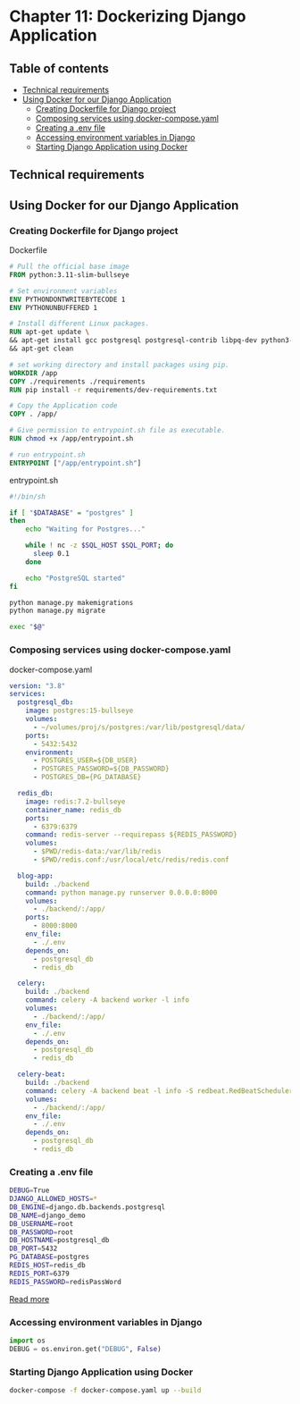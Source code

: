 # Chapter 11: Dockerizing Django Application

## Table of contents
* [Technical requirements](#technical-requirements)
* [Using Docker for our Django Application](#using-docker-for-our-django-application)
    * [Creating Dockerfile for Django project](#creating-dockerfile-for-django-project)
    * [Composing services using docker-compose.yaml](#composing-services-using-docker-composeyaml)
    * [Creating a .env file](#creating-a-env-file)
    * [Accessing environment variables in Django](#accessing-environment-variables-in-django)
    * [Starting Django Application using Docker](#starting-django-application-using-docker)


## Technical requirements

## Using Docker for our Django Application

### Creating Dockerfile for Django project

Dockerfile
```Dockerfile
# Pull the official base image 
FROM python:3.11-slim-bullseye 

# Set environment variables 
ENV PYTHONDONTWRITEBYTECODE 1 
ENV PYTHONUNBUFFERED 1 

# Install different Linux packages. 
RUN apt-get update \ 
&& apt-get install gcc postgresql postgresql-contrib libpq-dev python3-dev netcat -y \ 
&& apt-get clean 

# set working directory and install packages using pip. 
WORKDIR /app 
COPY ./requirements ./requirements 
RUN pip install -r requirements/dev-requirements.txt 

# Copy the Application code 
COPY . /app/ 

# Give permission to entrypoint.sh file as executable. 
RUN chmod +x /app/entrypoint.sh 

# run entrypoint.sh 
ENTRYPOINT ["/app/entrypoint.sh"] 
```

entrypoint.sh
```bash
#!/bin/sh 

if [ "$DATABASE" = "postgres" ] 
then 
    echo "Waiting for Postgres..." 

    while ! nc -z $SQL_HOST $SQL_PORT; do 
      sleep 0.1 
    done 

    echo "PostgreSQL started" 
fi 

python manage.py makemigrations 
python manage.py migrate 

exec "$@" 
```

### Composing services using docker-compose.yaml
docker-compose.yaml
```YAML
version: "3.8" 
services: 
  postgresql_db: 
    image: postgres:15-bullseye 
    volumes: 
      - ~/volumes/proj/s/postgres:/var/lib/postgresql/data/ 
    ports: 
      - 5432:5432 
    environment: 
      - POSTGRES_USER=${DB_USER} 
      - POSTGRES_PASSWORD=${DB_PASSWORD} 
      - POSTGRES_DB={PG_DATABASE} 

  redis_db: 
    image: redis:7.2-bullseye 
    container_name: redis_db 
    ports: 
      - 6379:6379 
    command: redis-server --requirepass ${REDIS_PASSWORD} 
    volumes: 
      - $PWD/redis-data:/var/lib/redis 
      - $PWD/redis.conf:/usr/local/etc/redis/redis.conf 

  blog-app: 
    build: ./backend 
    command: python manage.py runserver 0.0.0.0:8000 
    volumes: 
      - ./backend/:/app/ 
    ports: 
      - 8000:8000 
    env_file: 
      - ./.env 
    depends_on: 
      - postgresql_db 
      - redis_db 

  celery: 
    build: ./backend 
    command: celery -A backend worker -l info  
    volumes: 
      - ./backend/:/app/ 
    env_file: 
      - ./.env 
    depends_on: 
      - postgresql_db 
      - redis_db 

  celery-beat: 
    build: ./backend 
    command: celery -A backend beat -l info -S redbeat.RedBeatScheduler 
    volumes: 
      - ./backend/:/app/ 
    env_file: 
      - ./.env 
    depends_on: 
      - postgresql_db 
      - redis_db 
```

### Creating a .env file

```bash
DEBUG=True 
DJANGO_ALLOWED_HOSTS=* 
DB_ENGINE=django.db.backends.postgresql 
DB_NAME=django_demo 
DB_USERNAME=root 
DB_PASSWORD=root 
DB_HOSTNAME=postgresql_db 
DB_PORT=5432 
PG_DATABASE=postgres 
REDIS_HOST=redis_db 
REDIS_PORT=6379 
REDIS_PASSWORD=redisPassWord 
```
[Read more](https://docs.docker.com/compose/environment-variables/set-environment-variables/)

### Accessing environment variables in Django

```python
import os 
DEBUG = os.environ.get("DEBUG", False) 
```

### Starting Django Application using Docker

```bash
docker-compose -f docker-compose.yaml up --build 
```
